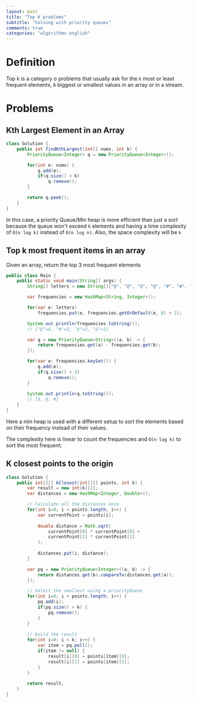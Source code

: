 ```yaml
---
layout: post
title: "Top K problems"
subtitle: "Solving with priority queues"
comments: true
categories: "algorithms english"
---
```


# Definition
 Top k is a category o problems that usually ask for the `k` most or least frequent elements, k biggest or smallest values in an array or in a stream.

# Problems

##  Kth Largest Element in an Array

```java
class Solution {
	public int findKthLargest(int[] nums, int k) {
		PriorityQueue<Integer> q = new PriorityQueue<Integer>();

		for(int e: nums) {
			q.add(e);
            if(q.size() > k) 
                q.remove();
        }

		return q.peek();
	}	
}
```

In this case, a priority Queue/Min heap is more efficient than just a sort because the queue won't exceed `k` elements and having a time complexity of `O(n log k)` instead of `O(n log n)`. Also, the space complexity will be `k`

## Top k most frequent items in an array

Given an array, return the top 3 most frequent elements

```java
public class Main {
    public static void main(String[] args) {
        String[] letters = new String[]{"@", "@", "@", "@", "#", "#", "#", "$", "$", "&"};

        var frequencies = new HashMap<String, Integer>();        

        for(var e: letters)
            frequencies.put(e, frequencies.getOrDefault(e, 0) + 1);

        System.out.println(frequencies.toString());
        // {"@"=4, "#"=3, "$"=2, "&"=1}

        var q = new PriorityQueue<String>((a, b) -> {
            return frequencies.get(a) - frequencies.get(b);
        });

        for(var e: frequencies.keySet()) {
            q.add(e);
            if(q.size() > 3)
                q.remove();
        }
            
        System.out.println(q.toString());
        // [$, @, #]
    }
}
```
Here a min heap is used with a different setup to sort the elements based on their frequency instead of their values.

The complexity here is linear to count the frequencies and `O(n log k)` to sort the most frequent;


## K closest points to the origin

```java
class Solution {
    public int[][] kClosest(int[][] points, int k) {
        var result = new int[k][2];        
        var distances = new HashMap<Integer, Double>();

        // Calculate all the distances once
        for(int i=0; i < points.length; i++) {
            var currentPoint = points[i];
            
            double distance = Math.sqrt(
                currentPoint[0] * currentPoint[0] + 
                currentPoint[1] * currentPoint[1]
            );
            
            distances.put(i, distance);
        }

        var pq = new PriorityQueue<Integer>((a, b) -> {
            return distances.get(b).compareTo(distances.get(a));
        });

        // Select the smallest using a priorityQueue
        for(int i=0; i < points.length; i++) {
            pq.add(i);
            if(pq.size() > k) {
                pq.remove();
            }
        }
        
        // build the result
        for(int i=0; i < k; i++) {
            var item = pq.poll();
            if(item != null) {
                result[i][0] = points[item][0];
                result[i][1] = points[item][1];
            }
        }
        
        return result;
    }
}
```